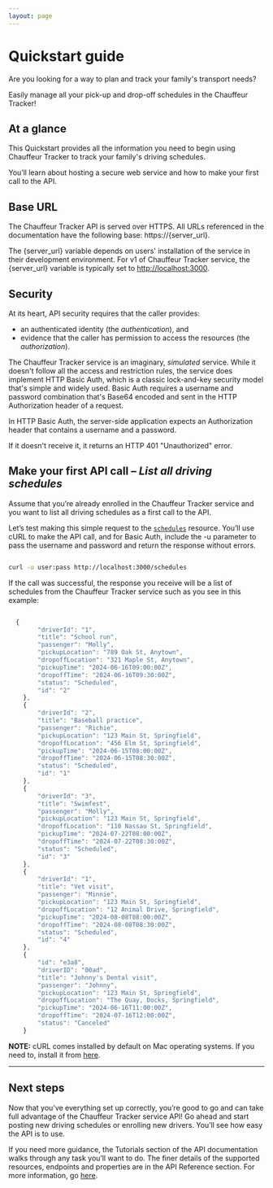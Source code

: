 ```yaml
---
layout: page
---
```


# Quickstart guide

Are you looking for a way to plan and track your family's transport needs?

Easily manage all your pick-up and drop-off schedules in the Chauffeur Tracker!

## At a glance

This Quickstart provides all the information you need to begin using Chauffeur Tracker to track your family's driving schedules.

You’ll learn about hosting a secure web service and how to make your first call to the API.

## Base URL

The Chauffeur Tracker API is served over HTTPS. All URLs referenced in the documentation have the following base: https://{server_url}.

The {server_url} variable depends on users' installation of the service in their development environment. For v1 of Chauffeur Tracker service, the {server_url} variable is typically set to <http://localhost:3000>.

## Security

At its heart, API security requires that the caller provides:

- an authenticated identity (the *authentication*), and
- evidence that the caller has permission to access the resources (the *authorization*).

The Chauffeur Tracker service is an imaginary, *simulated* service. While it doesn't follow all the access and restriction rules, the service does implement HTTP Basic Auth, which is a classic lock-and-key security model that's simple and widely used. Basic Auth requires a username and password combination that's Base64 encoded and sent in the HTTP Authorization header of a request.

In HTTP Basic Auth, the server-side application expects an Authorization header that contains a username and a password.

If it doesn't receive it, it returns an HTTP 401 "Unauthorized" error.

## Make your first API call – *List all driving schedules*

Assume that you’re already enrolled in the Chauffeur Tracker service and you want to list all driving schedules as a first call to the API.

Let’s test making this simple request to the [`schedules`](schedules) resource.  You’ll use cURL to make the API call, and for Basic Auth, include the -u parameter to pass the username and password and return the response without errors.

```bash

curl -u user:pass http://localhost:3000/schedules
```

If the call was successful, the response you receive will be a list of schedules from the Chauffeur Tracker service such as you see in this example:

```js

  {
        "driverId": "1",
        "title": "School run",
        "passenger": "Molly",
        "pickupLocation": "789 Oak St, Anytown",
        "dropoffLocation": "321 Maple St, Anytown",
        "pickupTime": "2024-06-16T09:00:00Z",
        "dropoffTime": "2024-06-16T09:30:00Z",
        "status": "Scheduled",
        "id": "2"
    },
    {
        "driverId": "2",
        "title": "Baseball practice",
        "passenger": "Richie",
        "pickupLocation": "123 Main St, Springfield",
        "dropoffLocation": "456 Elm St, Springfield",
        "pickupTime": "2024-06-15T08:00:00Z",
        "dropoffTime": "2024-06-15T08:30:00Z",
        "status": "Scheduled",
        "id": "1"
    },
    {
        "driverId": "3",
        "title": "Swimfest",
        "passenger": "Molly",
        "pickupLocation": "123 Main St, Springfield",
        "dropoffLocation": "110 Nassau St, Springfield",
        "pickupTime": "2024-07-22T08:00:00Z",
        "dropoffTime": "2024-07-22T08:30:00Z",
        "status": "Scheduled",
        "id": "3"
    },
    {
        "driverId": "1",
        "title": "Vet visit",
        "passenger": "Minnie",
        "pickupLocation": "123 Main St, Springfield",
        "dropoffLocation": "12 Animal Drive, Springfield",
        "pickupTime": "2024-08-08T08:00:00Z",
        "dropoffTime": "2024-08-08T08:30:00Z",
        "status": "Scheduled",
        "id": "4"
    },
    {
        "id": "e3a8",
        "driverID": "00ad",
        "title": "Johnny's Dental visit",
        "passenger": "Johnny",
        "pickupLocation": "123 Main St, Springfield",
        "dropoffLocation": "The Quay, Docks, Springfield",
        "pickupTime": "2024-06-16T11:00:00Z",
        "dropoffTime": "2024-07-16T12:00:00Z",
        "status": "Canceled"
    }
```

**NOTE:**
cURL comes installed by default on Mac operating systems. If you need to, install it from [here](https://curl.se/windows/).

---

## Next steps

Now that you’ve everything set up correctly, you’re good to go and can take full advantage of the Chauffeur Tracker service API! Go ahead and start posting new driving schedules or enrolling new drivers. You’ll see how easy the API is to use.

If you need more guidance, the Tutorials section of the API documentation walks through any task you’ll want to do. The finer details of the supported resources, endpoints and properties are in the API Reference section. For more information, go [here](../index.md).
